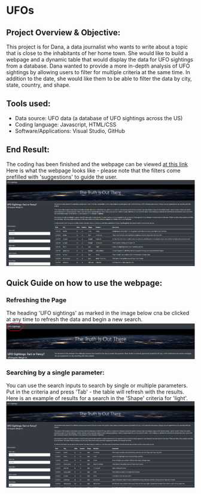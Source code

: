 # UFOs
## Project Overview & Objective:
This project is for Dana, a data journalist who wants to write about a topic that is close to the inhabitants of her home town. She would like to build a webpage and a  dynamic table that would display the data for UFO sightings from a database. Dana wanted to  provide a more in-depth analysis of UFO sightings by allowing users to filter for multiple criteria at the same time. In addition to the date, she would like them to be able to filter the data by city, state, country, and shape.

## Tools used:
- Data source: UFO data (a database of UFO sightings across the US)
- Coding language: Javascript, HTML/CSS
- Software/Applications: Visual Studio, GitHub

## End Result:
The coding has been finished and the webpage can be viewed [at this link](https://lallben.github.io/UFOs/)<br>
Here is what the webpage looks like - please note that the filters come prefilled with 'suggestions' to guide the user.
![webpage](https://github.com/lallben/UFOs/blob/main/static/images/Webpage_default.png)

## Quick Guide on how to use the webpage:
### Refreshing the Page
The heading 'UFO sightings' as marked in the image below cna be clicked at any time to refresh the data and begin a new search.
![webpage_refresh](https://github.com/lallben/UFOs/blob/main/static/images/Webpage_refresh_page.png)
### Searching by a single parameter:
You can use the search inputs to search by single or multiple parameters.<br>
Put in the criteria and press 'Tab' - the table will refresh with the results. Here is an example of results for a search in the 'Shape' criteria for 'light'.
![webpage_shape](https://github.com/lallben/UFOs/blob/main/static/images/Webpage_shape_search.png)
